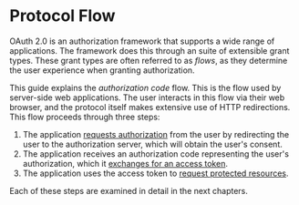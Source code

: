 # Protocol Flow

OAuth 2.0 is an authorization framework that supports a wide range of
applications.  The framework does this through an suite of extensible grant
types.  These grant types are often referred to as _flows_, as they determine
the user experience when granting authorization.

This guide explains the _authorization code_ flow.  This is the flow used by
server-side web applications.  The user interacts in this flow via their web
browser, and the protocol itself makes extensive use of HTTP redirections.
This flow proceeds through three steps:

  1. The application [requests authorization](../authorization/) from the user
     by redirecting the user to the authorization server, which will obtain the
     user's consent.
  2. The application receives an authorization code representing the user's
     authorization, which it [exchanges for an access token](../token/).
  3. The application uses the access token to [request protected
     resources](../profile/).

Each of these steps are examined in detail in the next chapters.
